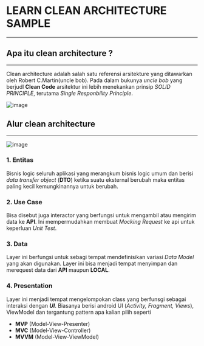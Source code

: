 # LEARN CLEAN ARCHITECTURE SAMPLE
___

## Apa itu clean architecture ?
___
Clean architecture adalah salah satu referensi arsitekture yang ditawarkan oleh Robert C.Martin(uncle bob).
Pada dalam bukunya _uncle bob_ yang berjudl __Clean Code__ arsitektur ini lebih menekankan prinsip _*SOLID PRINCIPLE*_, terutama _Single Responbility Principle_.


![image](https://cdn-images-1.medium.com/max/1200/1*B7LkQDyDqLN3rRSrNYkETA.jpeg)
## Alur clean architecture
___
![image](https://rubygarage.s3.amazonaws.com/uploads/article_image/file/2060/Artboard_15587.png)
### 1. Entitas
Bisnis logic seluruh aplikasi yang merangkum bisnis logic umum dan berisi _data transfer object_ (**DTO**)
ketika suatu eksternal berubah maka entitas paling kecil kemungkinannya untuk berubah.
### 2. Use Case
Bisa disebut juga interactor yang berfungsi untuk mengambil atau mengirim data ke **API**.
Ini mempermudahkan membuat _Mocking Request_ ke api untuk keperluan _Unit Test_.
### 3. Data
Layer ini berfungsi untuk sebagi tempat mendefinisikan variasi _Data Model_ yang akan digunakan.
Layer ini bisa menjadi tempat menyimpan dan merequest data dari **API** maupun **LOCAL**.
### 4. Presentation
Layer ini menjadi tempat mengelompokan class yang berfunsgi sebagai interaksi dengan _**UI**_.
Biasanya berisi android UI (_Activity, Fragment, Views_), ViewModel dan tergantung pattern apa kalian pilih 
seperti 
* **MVP** (Model-View-Presenter)
* **MVC** (Model-View-Controller)
* **MVVM** (Model-View-ViewModel)




